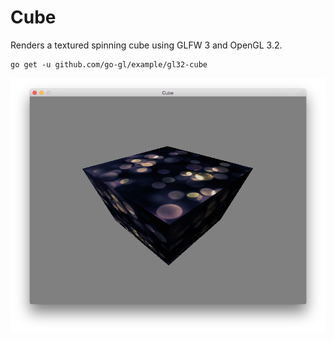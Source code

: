 Cube
====

Renders a textured spinning cube using GLFW 3 and OpenGL 3.2.

```
go get -u github.com/go-gl/example/gl32-cube
```

![Screenshot](Screenshot.png)
